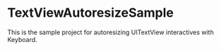 TextViewAutoresizeSample
========================

This is the sample project for autoresizing UITextView interactives with Keyboard.

